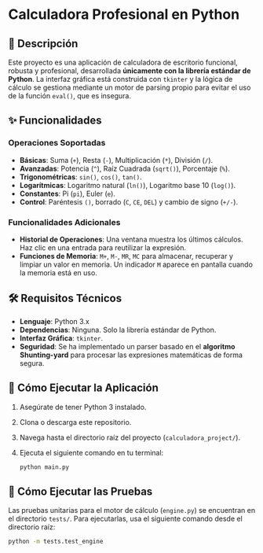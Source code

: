 # Calculadora Profesional en Python

## 📜 Descripción

Este proyecto es una aplicación de calculadora de escritorio funcional, robusta y profesional, desarrollada **únicamente con la librería estándar de Python**. La interfaz gráfica está construida con `tkinter` y la lógica de cálculo se gestiona mediante un motor de parsing propio para evitar el uso de la función `eval()`, que es insegura.

## ✨ Funcionalidades

### Operaciones Soportadas
- **Básicas**: Suma (`+`), Resta (`-`), Multiplicación (`*`), División (`/`).
- **Avanzadas**: Potencia (`^`), Raíz Cuadrada (`sqrt()`), Porcentaje (`%`).
- **Trigonométricas**: `sin()`, `cos()`, `tan()`.
- **Logarítmicas**: Logaritmo natural (`ln()`), Logaritmo base 10 (`log()`).
- **Constantes**: Pi (`pi`), Euler (`e`).
- **Control**: Paréntesis `()`, borrado (`C`, `CE`, `DEL`) y cambio de signo (`+/-`).

### Funcionalidades Adicionales
- **Historial de Operaciones**: Una ventana muestra los últimos cálculos. Haz clic en una entrada para reutilizar la expresión.
- **Funciones de Memoria**: `M+`, `M-`, `MR`, `MC` para almacenar, recuperar y limpiar un valor en memoria. Un indicador `M` aparece en pantalla cuando la memoria está en uso.

## 🛠️ Requisitos Técnicos

- **Lenguaje**: Python 3.x
- **Dependencias**: Ninguna. Solo la librería estándar de Python.
- **Interfaz Gráfica**: `tkinter`.
- **Seguridad**: Se ha implementado un parser basado en el **algoritmo Shunting-yard** para procesar las expresiones matemáticas de forma segura.

## 🚀 Cómo Ejecutar la Aplicación

1.  Asegúrate de tener Python 3 instalado.
2.  Clona o descarga este repositorio.
3.  Navega hasta el directorio raíz del proyecto (`calculadora_project/`).
4.  Ejecuta el siguiente comando en tu terminal:

    ```bash
    python main.py
    ```

## 🧪 Cómo Ejecutar las Pruebas

Las pruebas unitarias para el motor de cálculo (`engine.py`) se encuentran en el directorio `tests/`. Para ejecutarlas, usa el siguiente comando desde el directorio raíz:

```bash
python -m tests.test_engine
```